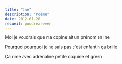```yaml
---
title: "Ine"
description: "Poème"
date: 2012-01-20
recueil: poudrearever
---
```


Moi je voudrais que ma copine
ait un prénom en ine

Pourquoi pourquoi je ne sais pas
c'est enfantin ça brille

Ça rime avec adrénaline
petite coquine et green
